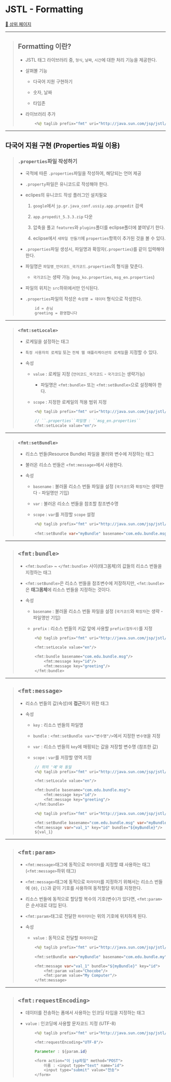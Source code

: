 # JSTL - Formatting

[:camel: 상위 페이지](https://github.com/Chocobe/JSP_practice/tree/master/edu)

---

>	## Formatting 이란?
>
>	* JSTL 태그 라이브러리 중, ``형식``, ``날짜``, ``시간``에 대한 처리 기능을 제공한다.
>
>	* 살펴볼 기능
>
>		* 다국어 지원 구현하기
>
>		* 숫자, 날짜
>
>		* 타임존
>
>	* 라이브러리 추가
>
>		```java
>			<%@ taglib prefix="fmt" uri="http://java.sun.com/jsp/jstl/fmt" %>
>		```

---

## 다국어 지원 구현 (Properties 파일 이용)

>	### ``.properties``파일 작성하기
>
>	* 국적에 따른 ``.properties``파일을 작성하여, 해당되는 언어 제공
>
>	* ``.property``파일은 유니코드로 작성해야 한다.
>
>	* eclipes의 유니코드 작성 플러그인 설치필요
>
>		1. ``google``에서 ``jp.gr.java_conf.ussiy.app.propedit`` 검색
>
>		1. ``app.propedit_5.3.3.zip`` 다운
>
>		1. 압축을 풀고 ``features``와 ``plugins``폴더를 eclipse폴더에 붙여넣기 한다.
>
>		1. eclipse에서 ``새파일 만들기``에 ``properties``항목이 추가된 것을 볼 수 있다.
>
>	* ``.properties``파일 생성시, 파일명과 확장자(``.properties``)를 같이 입력해야 한다.
>
>	* 파일명은 ``파일명_언어코드_국가코드.properties``의 형식을 맞춘다.
>
>		* ``국가코드``는 생략 가능 (``msg_ko.properties``, ``msg_en.properties``)
>
>	* 파일의 위치는 ``src``하위에서만 인식된다.
>
>	* ``.properties``파일의 작성은 ``속성명 = 데이터`` 형식으로 작성한다.
>
>		```java
>			id = 손님
>			greeting = 환영합니다
>		``` 

---

>	### ``<fmt:setLocale>``
>
>	* 로케일을 설정하는 태그
>
>	* ``특정 사용자의 로케일`` 또는 ``전체 웹 애플리케이션의 로케일``을 지정할 수 있다.
>
>	* 속성
>
>		* ``value`` : 로케일 지정 (``언어코드_국가코드`` - ``국가코드``는 생략가능)
>
>			* 파일명은 ``<fmt:bundle>`` 또는 ``<fmt:setBundle>``으로 설정해야 한다.
>
>		* ``scope`` : 지정한 로케일의 적용 범위 지정
>
>		```java
>			<%@ taglib prefix="fmt" uri="http://java.sun.com/jsp/jstl/fmt" %>
>
>			// ``.properties``파일명 : ``msg_en.properties``
>			<fmt:setLocale value="en"/>
>		```

---

>	### ``<fmt:setBundle>``
>
>	* 리소스 번들(Resource Bundle) 파일을 불러와 변수에 저장하는 태그
>
>	* 불러온 리소스 번들은 ``<fmt:message>``에서 사용한다.
>
>	* 속성
>
>		* ``basename`` : 불러올 리소스 번들 파일을 설정 (``국가코드``와 ``확장자``는 생략한다 - 파일명만 기입)
>
>		* ``var`` : 불러온 리소스 번들을 참조할 참조변수명
>
>		* ``scope`` : ``var``를 저장할 ``scope`` 설정
>
>		```java
>			<%@ taglib prefix="fmt" uri="http://java.sun.com/jsp/jstl/fmt" %>
>			
>			<fmt:setBundle var="myBundle" basename="com.edu.bundle.msg"/>
>		```

---

>	## ``<fmt:bundle>``
>
>	* ``<fmt:bundle>`` ~ ``</fmt:bundle>`` 사이(태그몸체)의 값들의 리소스 번들을 지정하는 태그
>
>	* ``<fmt:setBundle>``은 리소스 번들을 참조변수에 저장하지만, ``<fmt:bundle>``은 **태그몸체**에 리소스 번들을 지정하는 것이다.
>
>	* 속성
>
>		* ``basename`` : 불러올 리소스 번들 파일을 설정 (``국가코드``와 ``확장자``는 생략 - 파일명만 기입)
>
>		* ``prefix`` : 리소스 번들의 키값 앞에 사용할 ``prefix(접두사)``를 지정
>
>		```java
>			<%@ taglib prefix="fmt" uri="http://java.sun.com/jsp/jstl/fmt" %>
>			
>			<fmt:setLocale value="en"/>
>
>			<fmt:bundle basename="com.edu.bundle.msg"/>
>				<fmt:message key="id"/>
>				<fmt:message key="greeting"/>
>			</fmt:bundle>
>		```

---

>	## ``<fmt:message>``
>
>	* 리소스 번들의 값(속성)에 **접근**하기 위한 태그
>
>	* 속성
>
>		* ``key`` : 리소스 번들의 파일명
>
>		* ``bundle`` : ``<fmt:setBundle var="변수명"/>``에서 지정한 ``변수명``을 지정
>
>		* ``var`` : 리소스 번들의 ``key``에 매핑되는 값을 저장할 변수명 (참조한 값)
>
>		* ``scope`` : ``var``를 저장할 영역 지정
>
>		```java
>			// 위의 '예'와 동일
>			<%@ taglib prefix="fmt" uri="http://java.sun.com/jsp/jstl/fmt" %>
>
>			<fmt:setLocale value="en"/>
>
>			<fmt:bundle basename="com.edu.bundle.msg">
>				<fmt:message key="id"/>
>				<fmt:message key="greeting"/>
>			</fmt:bundle>
>		```
>
>		```java
>			<%@ taglib prefix="fmt" uri="http://java.sun.com/jsp/jstl/fmt" %>
>
>			<fmt:setBundle basename="com.edu.bundle.msg" var="myBundle"/>
>			<fmt:message var="val_1" key="id" bundle="${myBundle}"/>
>			${val_1}
>		```

---

>	## ``<fmt:param>``
>
>	* ``<fmt:message>``태그에 동적으로 ``파라미터``를 지정할 떄 사용하는 태그 (``<fmt:message>``하위 태그)
>
>	* ``<fmt:message>``태그에 동적으로 ``파라미터``를 지정하기 위해서는 리소스 번들에 ``{0}``, ``{1}``과 같이 기호를 사용하여 동적할당 위치를 지정한다.
>
>	* 리소스 번들에 동적으로 할당할 복수의 기호(변수)가 있다면, ``<fmt:param>``은 순서대로 대입 된다.
>
>	* ``<fmt:param>``태그로 전달한 ``파라미터``는 위의 기호에 위치하게 된다.
>
>	* 속성
>
>		* ``value`` : 동적으로 전달할 ``파라미터``값
>
>		```java
>			<%@ taglib prefix="fmt" uri="http://java.sun.com/jsp/jstl/fmt" %>
>			
>			<fmt:setBundle var="myBundle" basename="com.edu.bundle.my"/>
>
>			<fmt:message var="val_1" bundle="${myBundle}" key="id">
>				<fmt:param value="Chocobe"/>
>				<fmt:param value="My Computer"/>
>			</fmt:message>
>		```

---

>	## ``<fmt:requestEncoding>``
>
>	* 데이터를 전송하는 폼에서 사용하는 인코딩 타입을 지정하는 태그
>
>	* ``value`` : 인코딩에 사용할 문자코드 지정 (UTF-8)
>
>		```java
>			<%@ taglib prefix="fmt" uri="http://java.sun.com/jsp/jstl/fmt" %>
>
>			<fmt:requestEncoding="UTF-8"/>
>
>			Parameter : ${param.id}
>
>			<form action="이 jsp파일" method="POST">
>				이름 : <input type="text" name="id">
>				<input type="submit" value="전송">
>			</form>
>		```